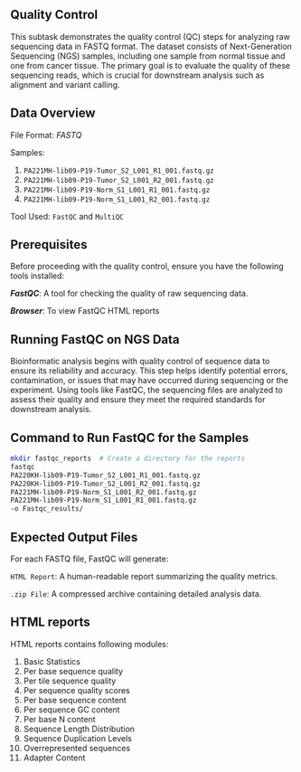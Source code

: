 ## Quality Control
This subtask demonstrates the quality control (QC) steps for analyzing raw sequencing data in FASTQ format. The dataset consists of Next-Generation Sequencing (NGS) samples, including one sample from normal tissue and one from cancer tissue. The primary goal is to evaluate the quality of these sequencing reads, which is crucial for downstream analysis such as alignment and variant calling.

## Data Overview

File Format: *FASTQ*

Samples:
1. `PA221MH-lib09-P19-Tumor_S2_L001_R1_001.fastq.gz`
2. `PA221MH-lib09-P19-Tumor_S2_L001_R2_001.fastq.gz`
3. `PA221MH-lib09-P19-Norm_S1_L001_R1_001.fastq.gz`
4. `PA221MH-lib09-P19-Norm_S1_L001_R2_001.fastq.gz`

Tool Used: `FastQC` and `MultiQC`

## Prerequisites
Before proceeding with the quality control, ensure you have the following tools installed:

***FastQC***: A tool for checking the quality of raw sequencing data.

***Browser***: To view FastQC HTML reports

## Running FastQC on NGS Data
Bioinformatic analysis begins with quality control of sequence data to ensure its reliability and accuracy. This step helps identify potential errors, contamination, or issues that may have occurred during sequencing or the experiment. Using tools like FastQC, the sequencing files are analyzed to assess their quality and ensure they meet the required standards for downstream analysis.

## Command to Run FastQC for the Samples
``` bash
mkdir fastqc_reports  # Create a directory for the reports
fastqc
PA220KH-lib09-P19-Tumor_S2_L001_R1_001.fastq.gz
PA220KH-lib09-P19-Tumor_S2_L001_R2_001.fastq.gz
PA221MH-lib09-P19-Norm_S1_L001_R2_001.fastq.gz
PA221MH-lib09-P19-Norm_S1_L001_R1_001.fastq.gz
-o Fastqc_results/
```
## Expected Output Files

For each FASTQ file, FastQC will generate:

`HTML Report`: A human-readable report summarizing the quality metrics.

`.zip File`: A compressed archive containing detailed analysis data.


## HTML reports
HTML reports contains following modules:
1. Basic Statistics
2. Per base sequence quality
3. Per tile sequence quality
4. Per sequence quality scores
5. Per base sequence content
6. Per sequence GC content
7. Per base N content
8. Sequence Length Distribution
9. Sequence Duplication Levels
10. Overrepresented sequences
11. Adapter Content


